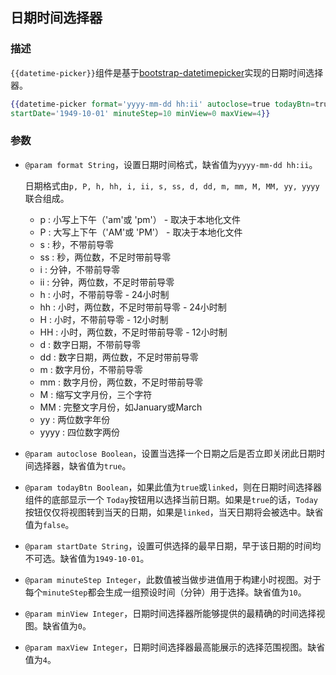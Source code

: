 ## 日期时间选择器

### 描述

`{{datetime-picker}}`组件是基于[bootstrap-datetimepicker](http://www.malot.fr/bootstrap-datetimepicker/index.php)实现的日期时间选择器。

```handlebars
{{datetime-picker format='yyyy-mm-dd hh:ii' autoclose=true todayBtn=true
startDate='1949-10-01' minuteStep=10 minView=0 maxView=4}}
```

### 参数

* `@param format String`，设置日期时间格式，缺省值为`yyyy-mm-dd hh:ii`。

  日期格式由`p, P, h, hh, i, ii, s, ss, d, dd, m, mm, M, MM, yy, yyyy`联合组成。

  * p : 小写上下午（'am'或 'pm'） - 取决于本地化文件
  * P : 大写上下午（'AM'或 'PM'） - 取决于本地化文件
  * s : 秒，不带前导零
  * ss : 秒，两位数，不足时带前导零
  * i : 分钟，不带前导零
  * ii : 分钟，两位数，不足时带前导零
  * h : 小时，不带前导零 - 24小时制
  * hh : 小时，两位数，不足时带前导零 - 24小时制
  * H : 小时，不带前导零 - 12小时制
  * HH : 小时，两位数，不足时带前导零 - 12小时制
  * d : 数字日期，不带前导零
  * dd : 数字日期，两位数，不足时带前导零
  * m : 数字月份，不带前导零
  * mm : 数字月份，两位数，不足时带前导零
  * M : 缩写文字月份，三个字符
  * MM : 完整文字月份，如January或March
  * yy : 两位数字年份
  * yyyy : 四位数字两份

* `@param autoclose Boolean`，设置当选择一个日期之后是否立即关闭此日期时间选择器，缺省值为`true`。
* `@param todayBtn Boolean`，如果此值为`true`或`linked`，则在日期时间选择器组件的底部显示一个 `Today`按钮用以选择当前日期。如果是`true`的话，`Today`按钮仅仅将视图转到当天的日期，如果是`linked`，当天日期将会被选中。缺省值为`false`。
* `@param startDate String`，设置可供选择的最早日期，早于该日期的时间均不可选。缺省值为`1949-10-01`。
* `@param minuteStep Integer`，此数值被当做步进值用于构建小时视图。对于每个`minuteStep`都会生成一组预设时间（分钟）用于选择。缺省值为`10`。
* `@param minView Integer`，日期时间选择器所能够提供的最精确的时间选择视图。缺省值为`0`。
* `@param maxView Integer`，日期时间选择器最高能展示的选择范围视图。缺省值为`4`。
